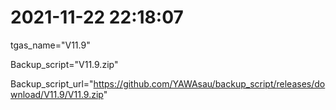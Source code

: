 # 2021-11-22 22:18:07

tgas_name="V11.9"

Backup_script="V11.9.zip"

Backup_script_url="https://github.com/YAWAsau/backup_script/releases/download/V11.9/V11.9.zip"
